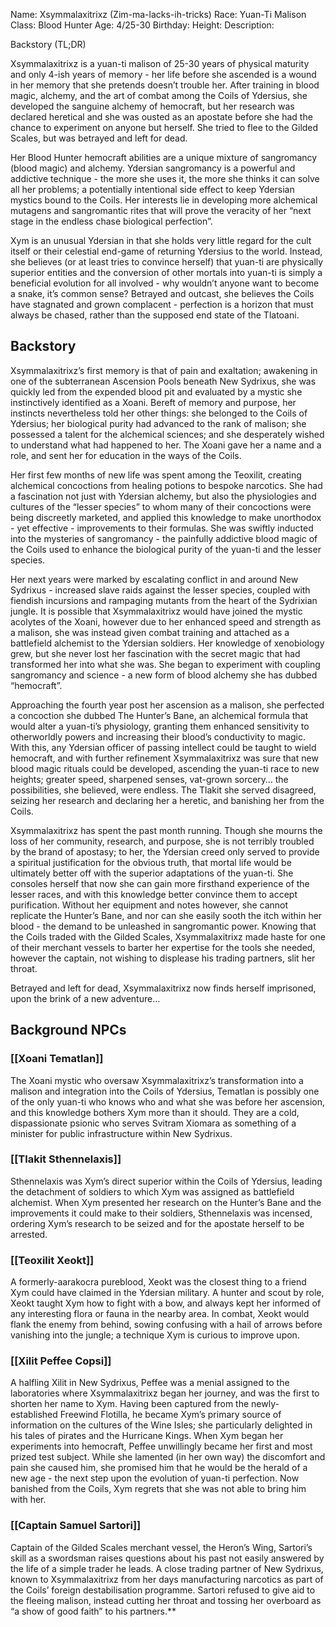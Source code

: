 Name: Xsymmalaxitrixz (Zim-ma-lacks-ih-tricks)
Race: Yuan-Ti Malison
Class: Blood Hunter
Age: 4/25-30
Birthday: 
Height: 
Description: 

Backstory (TL;DR)

Xsymmalaxitrixz is a yuan-ti malison of 25-30 years of physical maturity and only 4-ish years of memory - her life before she ascended is a wound in her memory that she pretends doesn’t trouble her. After training in blood magic, alchemy, and the art of combat among the Coils of Ydersius, she developed the sanguine alchemy of hemocraft, but her research was declared heretical and she was ousted as an apostate before she had the chance to experiment on anyone but herself. She tried to flee to the Gilded Scales, but was betrayed and left for dead.

  

Her Blood Hunter hemocraft abilities are a unique mixture of sangromancy (blood magic) and alchemy. Ydersian sangromancy is a powerful and addictive technique - the more she uses it, the more she thinks it can solve all her problems; a potentially intentional side effect to keep Ydersian mystics bound to the Coils. Her interests lie in developing more alchemical mutagens and sangromantic rites that will prove the veracity of her “next stage in the endless chase biological perfection”.

  

Xym is an unusual Ydersian in that she holds very little regard for the cult itself or their celestial end-game of returning Ydersius to the world. Instead, she believes (or at least tries to convince herself) that yuan-ti are physically superior entities and the conversion of other mortals into yuan-ti is simply a beneficial evolution for all involved - why wouldn’t anyone want to become a snake, it’s common sense? Betrayed and outcast, she believes the Coils have stagnated and grown complacent - perfection is a horizon that must always be chased, rather than the supposed end state of the Tlatoani.

## Backstory

Xsymmalaxitrixz’s first memory is that of pain and exaltation; awakening in one of the subterranean Ascension Pools beneath New Sydrixus, she was quickly led from the expended blood pit and evaluated by a mystic she instinctively identified as a Xoani. Bereft of memory and purpose, her instincts nevertheless told her other things: she belonged to the Coils of Ydersius; her biological purity had advanced to the rank of malison; she possessed a talent for the alchemical sciences; and she desperately wished to understand what had happened to her. The Xoani gave her a name and a role, and sent her for education in the ways of the Coils.

  

Her first few months of new life was spent among the Teoxilit, creating alchemical concoctions from healing potions to bespoke narcotics. She had a fascination not just with Ydersian alchemy, but also the physiologies and cultures of the “lesser species” to whom many of their concoctions were being discreetly marketed, and applied this knowledge to make unorthodox - yet effective - improvements to their formulas. She was swiftly inducted into the mysteries of sangromancy - the painfully addictive blood magic of the Coils used to enhance the biological purity of the yuan-ti and the lesser species. 

  

Her next years were marked by escalating conflict in and around New Sydrixus - increased slave raids against the lesser species, coupled with fiendish incursions and rampaging mutants from the heart of the Sydrixian jungle. It is possible that Xsymmalaxitrixz would have joined the mystic acolytes of the Xoani, however due to her enhanced speed and strength as a malison, she was instead given combat training and attached as a battlefield alchemist to the Ydersian soldiers. Her knowledge of xenobiology grew, but she never lost her fascination with the secret magic that had transformed her into what she was. She began to experiment with coupling sangromancy and science - a new form of blood alchemy she has dubbed “hemocraft”.

  

Approaching the fourth year post her ascension as a malison, she perfected a concoction she dubbed The Hunter’s Bane, an alchemical formula that would alter a yuan-ti’s physiology, granting them enhanced sensitivity to otherworldly powers and increasing their blood’s conductivity to magic. With this, any Ydersian officer of passing intellect could be taught to wield hemocraft, and with further refinement Xsymmalaxitrixz was sure that new blood magic rituals could be developed, ascending the yuan-ti race to new heights; greater speed, sharpened senses, vat-grown sorcery… the possibilities, she believed, were endless. The Tlakit she served disagreed, seizing her research and declaring her a heretic, and banishing her from the Coils.

  

Xsymmalaxitrixz has spent the past month running. Though she mourns the loss of her community, research, and purpose, she is not terribly troubled by the brand of apostasy; to her, the Ydersian creed only served to provide a spiritual justification for the obvious truth, that mortal life would be ultimately better off with the superior adaptations of the yuan-ti. She consoles herself that now she can gain more firsthand experience of the lesser races, and with this knowledge better convince them to accept purification. Without her equipment and notes however, she cannot replicate the Hunter’s Bane, and nor can she easily sooth the itch within her blood - the demand to be unleashed in sangromantic power. Knowing that the Coils traded with the Gilded Scales, Xsymmalaxitrixz made haste for one of their merchant vessels to barter her expertise for the tools she needed, however the captain, not wishing to displease his trading partners, slit her throat.

  

Betrayed and left for dead, Xsymmalaxitrixz now finds herself imprisoned, upon the brink of a new adventure…

## Background NPCs

### [[Xoani Tematlan]]

The Xoani mystic who oversaw Xsymmalaxitrixz’s transformation into a malison and integration into the Coils of Ydersius, Tematlan is possibly one of the only yuan-ti who knows who and what she was before her ascension, and this knowledge bothers Xym more than it should. They are a cold, dispassionate psionic who serves Svitram Xiomara as something of a minister for public infrastructure within New Sydrixus.

### [[Tlakit Sthennelaxis]]

Sthennelaxis was Xym’s direct superior within the Coils of Ydersius, leading the detachment of soldiers to which Xym was assigned as battlefield alchemist. When Xym presented her research on the Hunter’s Bane and the improvements it could make to their soldiers, Sthennelaxis was incensed, ordering Xym’s research to be seized and for the apostate herself to be arrested.

### [[Teoxilit Xeokt]]

A formerly-aarakocra pureblood, Xeokt was the closest thing to a friend Xym could have claimed in the Ydersian military. A hunter and scout by role, Xeokt taught Xym how to fight with a bow, and always kept her informed of any interesting flora or fauna in the nearby area. In combat, Xeokt would flank the enemy from behind, sowing confusing with a hail of arrows before vanishing into the jungle; a technique Xym is curious to improve upon.

### [[Xilit Peffee Copsi]]

A halfling Xilit in New Sydrixus, Peffee was a menial assigned to the laboratories where Xsymmalaxitrixz began her journey, and was the first to shorten her name to Xym. Having been captured from the newly-established Freewind Flotilla, he became Xym’s primary source of information on the cultures of the Wine Isles; she particularly delighted in his tales of pirates and the Hurricane Kings. When Xym began her experiments into hemocraft, Peffee unwillingly became her first and most prized test subject. While she lamented (in her own way) the discomfort and pain she caused him, she promised him that he would be the herald of a new age - the next step upon the evolution of yuan-ti perfection. Now banished from the Coils, Xym regrets that she was not able to bring him with her.

### [[Captain Samuel Sartori]]

Captain of the Gilded Scales merchant vessel, the Heron’s Wing, Sartori’s skill as a swordsman raises questions about his past not easily answered by the life of a simple trader he leads. A close trading partner of New Sydrixus, known to Xsymmalaxitrixz from her days manufacturing narcotics as part of the Coils’ foreign destabilisation programme. Sartori refused to give aid to the fleeing malison, instead cutting her throat and tossing her overboard as “a show of good faith” to his partners.**